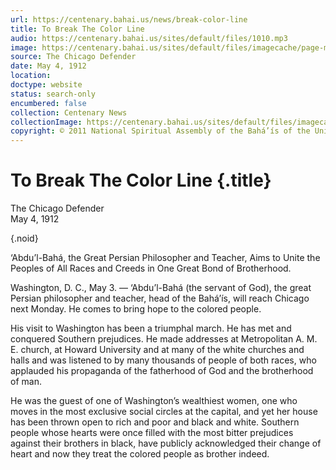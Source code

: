 ```yaml
---
url: https://centenary.bahai.us/news/break-color-line
title: To Break The Color Line
audio: https://centenary.bahai.us/sites/default/files/1010.mp3
image: https://centenary.bahai.us/sites/default/files/imagecache/page-main-image/images/press_clippings/05-04-1912%2CThe%20Chicago%20Defender%2CTo%20Break%20the%20Color%20Line.png
source: The Chicago Defender
date: May 4, 1912
location: 
doctype: website
status: search-only
encumbered: false
collection: Centenary News
collectionImage: https://centenary.bahai.us/sites/default/files/imagecache/theme-image/main_image/abdulbaha-overview-small_0.jpg
copyright: © 2011 National Spiritual Assembly of the Bahá’ís of the United States
---
```



# To Break The Color Line {.title}

The Chicago Defender  
May 4, 1912  

{.noid}  



‘Abdu’l-Bahá, the Great Persian Philosopher and Teacher, Aims to Unite the Peoples of All Races and Creeds in One Great Bond of Brotherhood.

Washington, D. C., May 3. — ‘Abdu’l-Bahá (the servant of God), the great Persian philosopher and teacher, head of the Bahá’ís, will reach Chicago next Monday. He comes to bring hope to the colored people.

His visit to Washington has been a triumphal march. He has met and conquered Southern prejudices. He made addresses at Metropolitan A. M. E. church, at Howard University and at many of the white churches and halls and was listened to by many thousands of people of both races, who applauded his propaganda of the fatherhood of God and the brotherhood of man.

He was the guest of one of Washington’s wealthiest women, one who moves in the most exclusive social circles at the capital, and yet her house has been thrown open to rich and poor and black and white. Southern people whose hearts were once filled with the most bitter prejudices against their brothers in black, have publicly acknowledged their change of heart and now they treat the colored people as brother indeed.